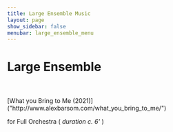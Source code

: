 ```yaml
---
title: Large Ensemble Music
layout: page
show_sidebar: false
menubar: large_ensemble_menu
---
```


# Large Ensemble
<br>
<br>
[What you Bring to Me (2021)]("http://www.alexbarsom.com/what_you_bring_to_me/")

for Full Orchestra ( *duration c. 6'* )